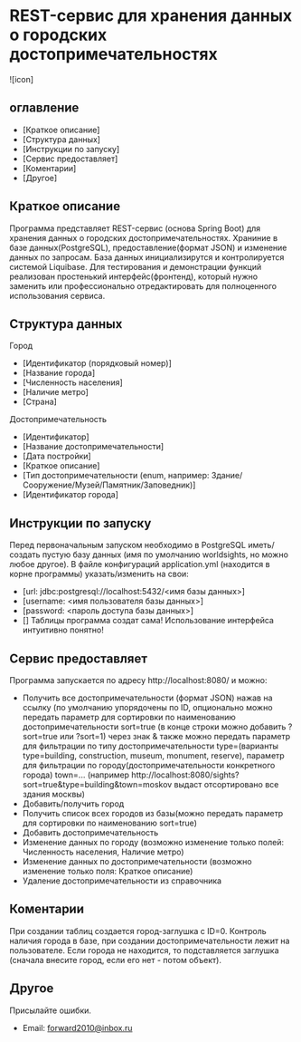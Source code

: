 # REST-сервис для хранения данных о городских достопримечательностях
  
![icon]
  
## оглавление
* [Краткое описание]
* [Структура данных]
* [Инструкции по запуску]
* [Сервис предоставляет]
* [Коментарии]
* [Другое]
  
## Краткое описание
Программа представляет REST-сервис (основа Spring Boot) для хранения данных о городских достопримечательностях.
Храниние в базе данных(PostgreSQL), предоставление(формат JSON) и изменение данных по запросам.
База данных инициализирутся и контролируется системой Liquibase.
Для тестирования и демонстрации функций реализован простенький интерфейс(фронтенд),
который нужно заменить или профессионально отредактировать для полноценного использования сервиса.
  
## Структура данных
Город
* [Идентификатор (порядковый номер)]
* [Название города]
* [Численность населения]
* [Наличие метро]
* [Страна]

Достопримечательность
* [Идентификатор]
* [Название достопримечательности]
* [Дата постройки]
* [Краткое описание]
* [Тип достопримечательности (enum, например: Здание/Сооружение/Музей/Памятник/Заповедник)]
* [Идентификатор города]
     
## Инструкции по запуску
Перед первоначальным запуском необходимо в PostgreSQL иметь/создать пустую базу данных (имя по умолчанию worldsights, но можно любое другое).
В файле конфигураций application.yml (находится в корне программы) указать/изменить на свои:
* [url: jdbc:postgresql://localhost:5432/<имя базы данных>]
* [username: <имя пользователя базы данных>]
* [password: <пароль доступа базы данных>]
* []
Таблицы программа создат сама!
Использование интерфейса интуитивно понятно!

## Сервис предоставляет
Программа запускается по адресу http://localhost:8080/ и можно:
- Получить все достопримечательности (формат JSON) нажав на ссылку (по умолчанию упорядочены по ID,
опционально можно передать параметр для сортировки по наименованию достопримечательности sort=true
(в конце строки можно добавить ?sort=true или ?sort=1) через знак & также 
 можно передать параметр для фильтрации по типу достопримечательности type=(варианты type=building, construction, museum, monument, reserve),
 параметр для фильтрации по городу(достопримечательности конкретного города) town=...
(например http://localhost:8080/sights?sort=true&type=building&town=moskov выдаст отсортировано все здания москвы)
- Добавить/получить город
- Получить список всех городов из базы(можно передать параметр для сортировки по наименованию sort=true)
- Добавить достопримечательность
- Изменение данных по городу (возможно изменение только полей: Численность населения, Наличие метро)
- Изменение данных по достопримечательности (возможно изменение только поля: Краткое описание)
- Удаление достопримечательности из справочника
                               
## Коментарии
При создании таблиц создается город-заглушка с ID=0.
Контроль наличия города в базе, при создании достопримечательности лежит на пользователе.
Если города не находится, то подставляется заглушка (сначала внесите город, если его нет - потом объект).
                               
## Другое
Присылайте ошибки.
* Email: <forward2010@inbox.ru>  
